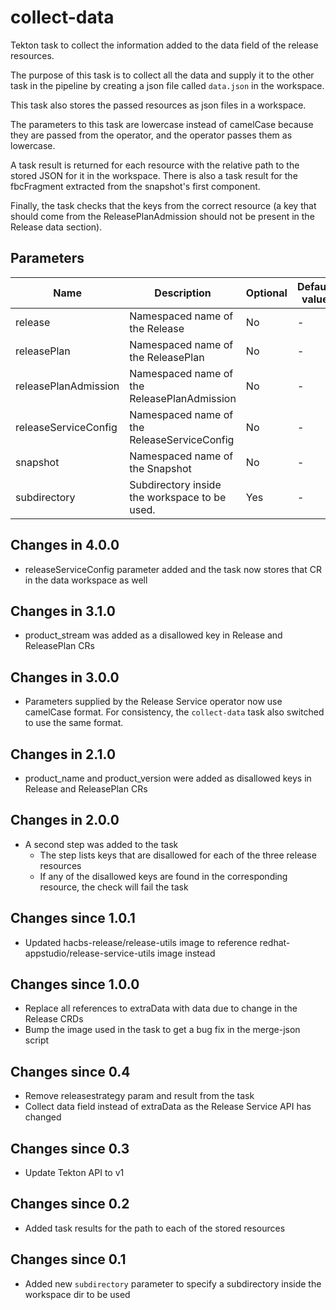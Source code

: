 # collect-data

Tekton task to collect the information added to the data field of the release resources.

The purpose of this task is to collect all the data and supply it to the other task in the pipeline by creating
a json file called `data.json` in the workspace.

This task also stores the passed resources as json files in a workspace.

The parameters to this task are lowercase instead of camelCase because they are passed from the operator, and the
operator passes them as lowercase.

A task result is returned for each resource with the relative path to the stored JSON for it in the workspace. There is
also a task result for the fbcFragment extracted from the snapshot's first component.

Finally, the task checks that the keys from the correct resource (a key that should come from the ReleasePlanAdmission
should not be present in the Release data section).

## Parameters

| Name                 | Description                                        | Optional | Default value |
|----------------------|----------------------------------------------------|----------|---------------|
| release              | Namespaced name of the Release                     | No       | -             |
| releasePlan          | Namespaced name of the ReleasePlan                 | No       | -             |
| releasePlanAdmission | Namespaced name of the ReleasePlanAdmission        | No       | -             |
| releaseServiceConfig | Namespaced name of the ReleaseServiceConfig        | No       | -             |
| snapshot             | Namespaced name of the Snapshot                    | No       | -             |
| subdirectory         | Subdirectory inside the workspace to be used.      | Yes      | -             |

## Changes in 4.0.0
  * releaseServiceConfig parameter added and the task now stores that CR in the data workspace as well

## Changes in 3.1.0
  * product_stream was added as a disallowed key in Release and ReleasePlan CRs

## Changes in 3.0.0
  * Parameters supplied by the Release Service operator now use camelCase format. For consistency, the `collect-data`
    task also switched to use the same format.

## Changes in 2.1.0
  * product_name and product_version were added as disallowed keys in Release and ReleasePlan CRs

## Changes in 2.0.0
  * A second step was added to the task
    * The step lists keys that are disallowed for each of the three release resources
    * If any of the disallowed keys are found in the corresponding resource, the check will fail the task

## Changes since 1.0.1
  * Updated hacbs-release/release-utils image to reference redhat-appstudio/release-service-utils image instead

## Changes since 1.0.0
  * Replace all references to extraData with data due to change in the Release CRDs
  * Bump the image used in the task to get a bug fix in the merge-json script

## Changes since 0.4
  * Remove releasestrategy param and result from the task
  * Collect data field instead of extraData as the Release Service API has changed

## Changes since 0.3
  * Update Tekton API to v1

## Changes since 0.2
  * Added task results for the path to each of the stored resources

## Changes since 0.1
  * Added new `subdirectory` parameter to specify a subdirectory inside the workspace dir to be used

